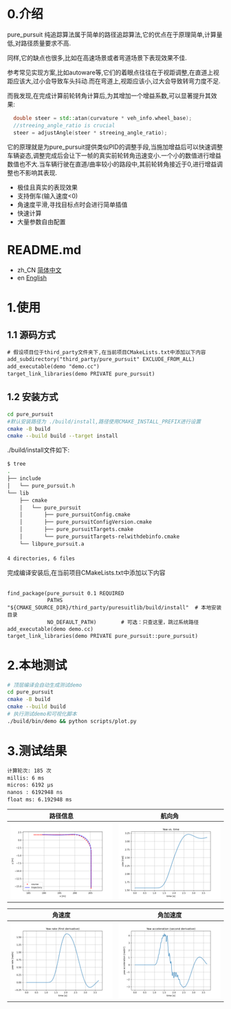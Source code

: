 # 0.介绍
pure_pursuit 纯追踪算法属于简单的路径追踪算法,它的优点在于原理简单,计算量低,对路径质量要求不高.

同样,它的缺点也很多,比如在高速场景或者弯道场景下表现效果不佳.

参考常见实现方案,比如autoware等,它们的着眼点往往在于视距调整,在直道上视距应该大,过小会导致车头抖动.而在弯道上,视距应该小,过大会导致转弯力度不足.

而我发现,在完成计算前轮转角计算后,为其增加一个增益系数,可以显著提升其效果:
```c++
  double steer = std::atan(curvature * veh_info.wheel_base);
  //streeing_angle_ratio is crucial
  steer = adjustAngle(steer * streeing_angle_ratio);
```
它的原理就是为pure_pursuit提供类似PID的调整手段,当施加增益后可以快速调整车辆姿态,调整完成后会让下一帧的真实前轮转角迅速变小.一个小的数值进行增益数值也不大.当车辆行驶在直道/曲率较小的路段中,其前轮转角接近于0,进行增益调整也不影响其表现.

+ 极佳且真实的表现效果
+ 支持倒车(输入速度<0)
+ 角速度平滑,寻找目标点时会进行简单插值
+ 快速计算
+ 大量参数自由配置



# README.md
- zh_CN [简体中文](/readme/README_ZH.md)
- en [English](README.md)


# 1.使用
## 1.1 源码方式
```CMakeLists.txt
# 假设项目位于third_party文件夹下,在当前项目CMakeLists.txt中添加以下内容
add_subdirectory("third_party/pure_pursuit" EXCLUDE_FROM_ALL)
add_executable(demo "demo.cc")
target_link_libraries(demo PRIVATE pure_pursuit)
```

## 1.2 安装方式
```bash
cd pure_pursuit
#默认安装路径为 ./build/install,路径使用CMAKE_INSTALL_PREFIX进行设置
cmake -B build
cmake --build build --target install
```
./build/install文件如下:
```bash
$ tree
.
├── include
│   └── pure_pursuit.h
└── lib
    ├── cmake
    │   └── pure_pursuit
    │       ├── pure_pursuitConfig.cmake
    │       ├── pure_pursuitConfigVersion.cmake
    │       ├── pure_pursuitTargets.cmake
    │       └── pure_pursuitTargets-relwithdebinfo.cmake
    └── libpure_pursuit.a

4 directories, 6 files

```
完成编译安装后,在当前项目CMakeLists.txt中添加以下内容
```

find_package(pure_pursuit 0.1 REQUIRED
             PATHS "${CMAKE_SOURCE_DIR}/third_party/puresuitlib/build/install"  # 本地安装目录
             NO_DEFAULT_PATH)        # 可选：只查这里，跳过系统路径
add_executable(demo demo.cc)
target_link_libraries(demo PRIVATE pure_pursuit::pure_pursuit)
```

# 2.本地测试
```bash
# 顶层编译会自动生成测试demo
cd pure_pursuit
cmake -B build
cmake --build build
# 执行测试demo和可视化脚本
./build/bin/demo && python scripts/plot.py 
```

# 3.测试结果
```bash
计算轮次: 185 次
millis: 6 ms
micros: 6192 μs
nanos : 6192948 ns
float ms: 6.192948 ms
```

<!-- 如果想并排展示多张图，可以用表格这样排版 -->
| 路径信息          | 航向角            
| -------------- | -------------- 
| ![Path](/scripts/path.png) | ![Yaw](/scripts/yaw.png) 

| 角速度            | 角加速度            
| -------------- | -------------- 
| ![Path](/scripts/yaw_rate.png) | ![Yaw](/scripts/yaw_accel.png) 

